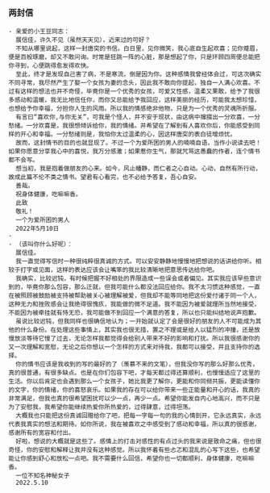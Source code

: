 ### 两封信
	- 亲爱的小王豆同志：
	  展信佳，许久不见（虽然天天见），近来过的可好？
	  不知从哪里说起，这样一封唐突的书信。白日里，见你微笑，我心底自生起欢喜；见你蹙眉，便是百般琢磨，却又不敢问询。时常是狂跳一阵的心脏，那是想起了你，只是环顾四周便总能把你寻到，心便跳得愈发得欢快。
	  至此，终才是发现自己害了病，不是寒流，倒是因为你。这种感情我曾经体会过，可这次确实不同寻常，我尽然产生了娶一个女孩为妻的念头，因此我不敢向你提起，独自一人满心欢喜。不过有这样的想法也并不奇怪，毕竟你是一个优秀的女孩，可爱又性感，温柔又果敢，给予了我很多感动和温暖，我无比地信任你，而你又总能给予我回应，这样美丽的经历，可能我太想珍惜，也想给予你幸福，分担你人生的风雨。所以我的情感绝非他物，只是为一个优秀的灵魂所折服。
	  有言曰“喜欢你,与你无关”，可我是个怪人，并不安于现状，由这病中撺掇出一分欢喜，一分愁绪。一分欢喜是，我很想倾诉给你，我的情绪。并希望在了解到有人喜欢你后，你能感受到同样的开心和幸福。一分愁绪则是，我怕你太过温柔的心，因这样唐突的表白徒增烦忧。
	  故而，这封情书的目的也就显现了。不过一个为爱所困的男人的喃喃自语，当作小说读去吧！如果你愿意分享我心中的喜悦，我万分感激；如果惹你生气，那就咒骂这愚蠢的作者，连个情书都不会写。
	  想当初，我是抱着做朋友的心来。如今，风止幡静，而仁者之心自动。心动，自然有所行动，故成此篇不伦不类之情书。望君有心看完，也不必给予答复，吾心自安。
	  善哉。
	  祝身体健康，吃嘛嘛香。
	  此致
	  敬礼！
	  一个为爱所困的男人
	  2022年5月10日
	-
	- （该叫你什么好呢）：
	  展信佳。
	  我一直觉得写信时一种很纯粹很真诚的方式。可以安安静静地慢慢地把想说的话讲给你听。相较于打字或见面，这样的表达应该会让嘴笨的我比较清晰地把意思传达给你吧。
	  我确实，比较迟钝，有时候把握不好相处的界限造成一些误会或者偏见。其实我应该早些意识到的，毕竟你那么包容，那么迁就，但我可能什么都没法回应给你。我不太习惯这种感觉，一直在被照顾被鼓励被支持被帮助被关心被理解被爱，但我却不能等同地把这份爱付诸于同一个人，这种无力和挫败感会让我绝得很愧疚，我能做的微不足道。我不能因为被爱就理所当然地接受，不能因为被牵挂就有恃无恐，我可能做不到回应一个满意的答复，所以也只能纠结地说声抱歉。
	  虽说比较迟钝，但我同样也很确信地认为；一开始就认定了会是很好的朋友的人不可能成为其他的什么身份。在处理这些事情上，其实我也很无措，置之不理或是给人以猛烈的冲撞，还是放慢放淡等待它慢了过去，无论怎样我都觉得会给别人带来不好的影响和打扰。所以我很感谢你的又一次理解和宽慰，无论之后你想以一个怎样的方式来对待我，我都可以接受，并且支持你的选择。
	  你的情书应该是我收到的写的最好的了（羡慕不来的文笔），但我没你写的那么好那么优秀，真的很普通，有很多缺点。也是在你们包容下吧，才每天都过得还算顺利，也慢慢适应了这里的生活。你以后肯定也会遇到那么一个女孩子，她比我更了解你，更能和你同频共振，更能读懂你的文字，你的情绪，你的喜怒哀乐。如果我的存在可以给你带来一些正能量和开心的话，我真的非常满足，但我也真的很希望困扰可以少一点，再少一点。希望你能发自内心地高兴，而不只是为了安慰我，我希望你能继续热爱你所热爱的，过得肆意，过得坦荡。
	  大概我也只能把这份真诚回赠给你了吧，把每一字每一句的我的心情剖开，它永远真实，永远代表我真实的想法和期待。如你所说，我在被喜欢之中感受到了感动和幸福，所以真的很感谢，感谢所有的宽容和付出。
	  好啦，想说的大概就是这些了。感情上的打击对感性的有点过头的我来说是致命之痛，但也很奇怪，你的安慰和解释让我并没有这种感觉。所以我怀着有些忐忑和混乱的心写下这些，也希望能让你感到舒心和放松一点吧。我不需要什么回信，希望你也一切都顺利，身体健康，吃嘛嘛香。
	  一位不知名神秘女子
	  2022.5.10